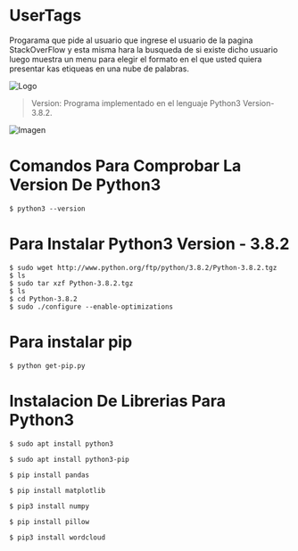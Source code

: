 # UserTags
Progarama que pide al usuario que ingrese el usuario de la pagina StackOverFlow y esta misma hara la busqueda de si existe dicho usuario luego muestra un menu para elegir el formato en el que usted quiera presentar kas etiqueas en una nube de palabras.

![Logo](https://github.com/JoeTech-Studio/UserTags/blob/master/images/intro.gif)

> Version: Programa implementado en el lenguaje Python3 Version-3.8.2.

![Imagen](https://github.com/JoeTech-Studio/UserTags/blob/master/images/Menu%20Nubes%20De%20Palabras.jpeg)

# Comandos Para Comprobar La Version De Python3

```
$ python3 --version
```

# Para Instalar Python3 Version - 3.8.2

```
$ sudo wget http://www.python.org/ftp/python/3.8.2/Python-3.8.2.tgz
$ ls
$ sudo tar xzf Python-3.8.2.tgz
$ ls
$ cd Python-3.8.2
$ sudo ./configure --enable-optimizations
```

# Para instalar pip

```
$ python get-pip.py
```

# Instalacion De Librerias Para Python3

```
$ sudo apt install python3

$ sudo apt install python3-pip

$ pip install pandas

$ pip install matplotlib

$ pip3 install numpy

$ pip install pillow

$ pip3 install wordcloud
```
